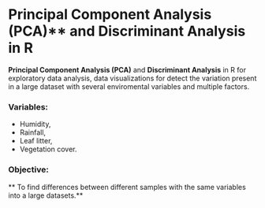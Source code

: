 # Principal Component Analysis (PCA)** and Discriminant Analysis in R

**Principal Component Analysis (PCA)** and **Discriminant Analysis** in R for exploratory data analysis, data visualizations for detect the variation present in a large dataset with several enviromental variables and multiple factors. 

### Variables:

* Humidity, 
* Rainfall, 
* Leaf litter, 
* Vegetation cover.

### Objective:
** To find differences between different samples with the same variables into a large datasets.** 
